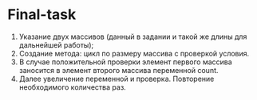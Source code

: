 # Final-task

1. Указание двух массивов (данный в задании и такой же длины для дальнейшей работы);
2. Создание метода: цикл по размеру массива с проверкой условия.
3. В случае положительной проверки элемент первого массива заносится в элемент второго массива переменной count.
4. Далее увеличение переменной и проверка. Повторение необходимого количества раз. 
